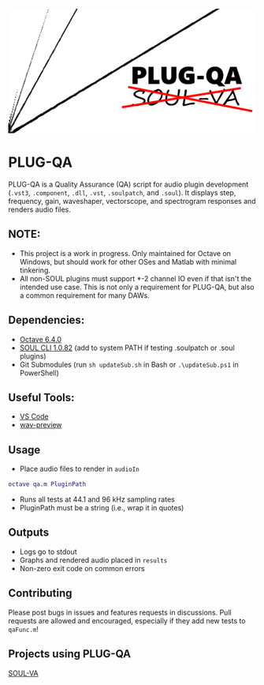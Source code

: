 ![PLUG-QA_logo](logo.png)
# PLUG-QA
PLUG-QA is a Quality Assurance (QA) script for audio plugin development (`.vst3`, `.component`, `.dll`, `.vst`, `.soulpatch`, and `.soul`). It displays step, frequency, gain, waveshaper, vectorscope, and spectrogram responses and renders audio files.

## NOTE: 
- This project is a work in progress. Only maintained for Octave on Windows, but should work for other OSes and Matlab with minimal tinkering.
- All non-SOUL plugins must support *-2 channel IO even if that isn't the intended use case. This is not only a requirement for PLUG-QA, but also a common requirement for many DAWs.

## Dependencies:  
- [Octave 6.4.0](https://www.gnu.org/software/octave/download) 
- [SOUL CLI 1.0.82](https://github.com/soul-lang/SOUL/releases/tag/1.0.82) (add to system PATH if testing .soulpatch or .soul plugins)
- Git Submodules (run `sh updateSub.sh` in Bash or `.\updateSub.ps1` in PowerShell)

## Useful Tools:
- [VS Code](https://code.visualstudio.com/)  
- [wav-preview](https://github.com/sukumo28/wav-preview)

## Usage
- Place audio files to render in `audioIn`
```matlab
octave qa.m PluginPath
```
- Runs all tests at 44.1 and 96 kHz sampling rates
- PluginPath must be a string (i.e., wrap it in quotes)

## Outputs
- Logs go to stdout
- Graphs and rendered audio placed in `results`
- Non-zero exit code on common errors

## Contributing
Please post bugs in issues and features requests in discussions. Pull requests are allowed and encouraged, especially if they add new tests to `qaFunc.m`!

## Projects using PLUG-QA
[SOUL-VA](https://github.com/thezhe/SOUL-VA)
